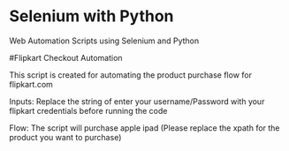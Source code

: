 # Selenium with Python
Web Automation Scripts using Selenium and Python

#Flipkart Checkout Automation

This script is created for automating the product purchase flow for flipkart.com

Inputs:
Replace the string of enter your username/Password with your flipkart credentials before running the code

Flow:
The script will purchase apple ipad (Please replace the xpath for the product you want to purchase)
